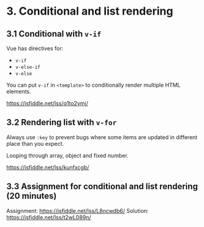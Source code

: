 # 3. Conditional and list rendering

## 3.1 Conditional with `v-if`

Vue has directives for:

- `v-if`
- `v-else-if`
- `v-else`

You can put `v-if` in `<template>` to conditionally render multiple HTML elements.

https://jsfiddle.net/lss/q1to2ymj/

## 3.2 Rendering list with `v-for`

Always use `:key` to prevent bugs where some items are updated in different place than you expect.

Looping through array, object and fixed number.

https://jsfiddle.net/lss/kunfxcgb/

## 3.3 Assignment for conditional and list rendering (20 minutes)

Assignment: https://jsfiddle.net/lss/L8ncwdb6/
Solution: https://jsfiddle.net/lss/t2wL089n/
